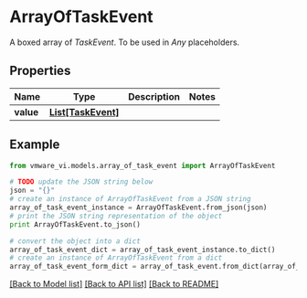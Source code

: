 # ArrayOfTaskEvent

A boxed array of *TaskEvent*. To be used in *Any* placeholders. 

## Properties
Name | Type | Description | Notes
------------ | ------------- | ------------- | -------------
**value** | [**List[TaskEvent]**](TaskEvent.md) |  | 

## Example

```python
from vmware_vi.models.array_of_task_event import ArrayOfTaskEvent

# TODO update the JSON string below
json = "{}"
# create an instance of ArrayOfTaskEvent from a JSON string
array_of_task_event_instance = ArrayOfTaskEvent.from_json(json)
# print the JSON string representation of the object
print ArrayOfTaskEvent.to_json()

# convert the object into a dict
array_of_task_event_dict = array_of_task_event_instance.to_dict()
# create an instance of ArrayOfTaskEvent from a dict
array_of_task_event_form_dict = array_of_task_event.from_dict(array_of_task_event_dict)
```
[[Back to Model list]](../README.md#documentation-for-models) [[Back to API list]](../README.md#documentation-for-api-endpoints) [[Back to README]](../README.md)



